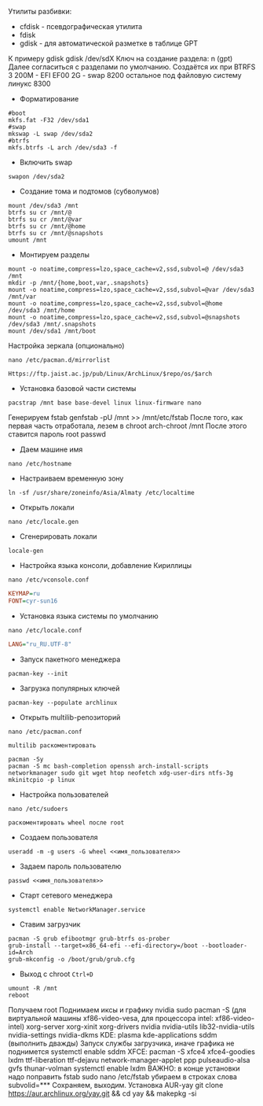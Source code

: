 Утилиты разбивки:
- cfdisk - псевдографическая утилита
- fdisk
- gdisk - для автоматической разметке в таблице GPT

К примеру gdisk
gdisk /dev/sdX
Ключ на создание раздела: n (gpt)
Далее согласиться с разделами по умолчанию. Создаётся их при BTRFS 3
200M - EFI EF00
2G - swap 8200
остальное под файловую систему линукс 8300

- Форматирование
```shell
#boot
mkfs.fat -F32 /dev/sda1
#swap
mkswap -L swap /dev/sda2
#btrfs
mkfs.btrfs -L arch /dev/sda3 -f
```

- Включить swap 
```shell
swapon /dev/sda2
```

- Создание тома и подтомов (субволумов)
```shell
mount /dev/sda3 /mnt
btrfs su cr /mnt/@
btrfs su cr /mnt/@var
btrfs su cr /mnt/@home
btrfs su cr /mnt/@snapshots
umount /mnt
```

- Монтируем разделы
```shell
mount -o noatime,compress=lzo,space_cache=v2,ssd,subvol=@ /dev/sda3 /mnt
mkdir -p /mnt/{home,boot,var,.snapshots}
mount -o noatime,compress=lzo,space_cache=v2,ssd,subvol=@var /dev/sda3 /mnt/var
mount -o noatime,compress=lzo,space_cache=v2,ssd,subvol=@home /dev/sda3 /mnt/home
mount -o noatime,compress=lzo,space_cache=v2,ssd,subvol=@snapshots /dev/sda3 /mnt/.snapshots
mount /dev/sda1 /mnt/boot
```

Настройка зеркала (опционально)
```shell
nano /etc/pacman.d/mirrorlist
```

`Https://ftp.jaist.ac.jp/pub/Linux/ArchLinux/$repo/os/$arch`

- Установка базовой части системы
```shell
pacstrap /mnt base base-devel linux linux-firmware nano
```
Генерируем fstab
genfstab -pU /mnt >> /mnt/etc/fstab
После того, как первая часть отработала, лезем в chroot
arch-chroot /mnt
После этого ставится пароль root
passwd

- Даем машине имя
```shell
nano /etc/hostname
```

- Настраиваем временную зону
```shell
ln -sf /usr/share/zoneinfo/Asia/Almaty /etc/localtime
```

- Открыть локали
```shell
nano /etc/locale.gen
```

- Сгенерировать локали
```shell
locale-gen
```

- Настройка языка консоли, добавление Кириллицы
```shell
nano /etc/vconsole.conf
```

```ini
KEYMAP=ru
FONT=cyr-sun16
```

- Установка языка системы по умолчанию
```shell
nano /etc/locale.conf
```

```ini
LANG="ru_RU.UTF-8"
```

- Запуск пакетного менеджера
```shell
pacman-key --init
```

- Загрузка популярных ключей
```shell
pacman-key --populate archlinux
```

- Открыть multilib-репозиторий
```shell
nano /etc/pacman.conf
```
`multilib раскоментировать`

```shell
pacman -Sy
pacman -S mc bash-completion openssh arch-install-scripts networkmanager sudo git wget htop neofetch xdg-user-dirs ntfs-3g
mkinitcpio -p linux
```

- Настройка пользователей
```
nano /etc/sudoers
```
`раскоментировать wheel после root`

- Создаем пользователя
```shell
useradd -m -g users -G wheel <<имя_пользователя>>
```

- Задаем пароль пользователю
```shell
passwd <<имя_пользователя>>
```

- Старт сетевого менеджера
```shell
systemctl enable NetworkManager.service
```

- Ставим загрузчик
```shell
pacman -S grub efibootmgr grub-btrfs os-prober
grub-install --target=x86_64-efi --efi-directory=/boot --bootloader-id=Arch
grub-mkconfig -o /boot/grub/grub.cfg
```

- Выход с chroot
`Ctrl+D`
```shell
umount -R /mnt
reboot
```
Получаем root
Поднимаем иксы и графику nvidia
sudo pacman -S (для виртуальной машины xf86-video-vesa, для процессора intel: xf86-video-intel)
xorg-server xorg-xinit xorg-drivers nvidia nvidia-utils lib32-nvidia-utils nvidia-settings nvidia-dkms
KDE: plasma kde-applications sddm (выполнить дважды)
Запуск службы загрузчика, иначе графика не поднимется
systemctl enable sddm
XFCE: pacman -S xfce4 xfce4-goodies lxdm ttf-liberation ttf-dejavu network-manager-applet ppp
pulseaudio-alsa gvfs thunar-volman
systemctl enable lxdm
ВАЖНО: в конце установки надо поправить fstab
sudo nano /etc/fstab
убираем в строках слова
subvolid=***
Сохраняем, выходим.
Установка AUR-yay
git clone https://aur.archlinux.org/yay.git && cd yay && makepkg -si